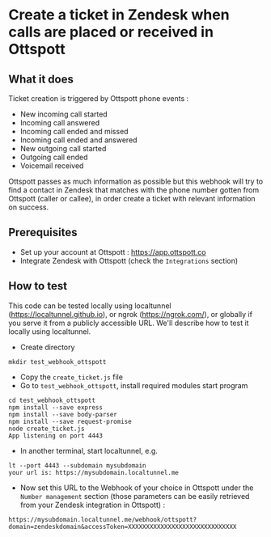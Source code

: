 # Create a ticket in Zendesk when calls are placed or received in Ottspott

## What it does

Ticket creation is triggered by Ottspott phone events :
- New incoming call started
- Incoming call answered
- Incoming call ended and missed
- Incoming call ended and answered
- New outgoing call started
- Outgoing call ended
- Voicemail received

Ottspott passes as much information as possible but this webhook will try
to find a contact in Zendesk that matches with the phone number gotten from
Ottspott (caller or callee), in order create a ticket with relevant information
on success.

## Prerequisites

- Set up your account at Ottspott : https://app.ottspott.co
- Integrate Zendesk with Ottspott (check the `Integrations` section)

## How to test

This code can be tested locally using localtunnel (https://localtunnel.github.io),
or ngrok (https://ngrok.com/), or globally if you serve it from a publicly
accessible URL. We'll describe how to test it locally using localtunnel.

- Create directory
```
mkdir test_webhook_ottspott
```
- Copy the `create_ticket.js` file
- Go to `test_webhook_ottspott`, install required modules start program
```
cd test_webhook_ottspott
npm install --save express
npm install --save body-parser
npm install --save request-promise
node create_ticket.js
App listening on port 4443

```
- In another terminal, start localtunnel, e.g.
```
lt --port 4443 --subdomain mysubdomain
your url is: https://mysubdomain.localtunnel.me
```
- Now set this URL to the Webhook of your choice in Ottspott under the `Number management`
  section (those parameters can be easily retrieved from your Zendesk integration in Ottspott) :
```
https://mysubdomain.localtunnel.me/webhook/ottspott?domain=zendeskdomain&accessToken=XXXXXXXXXXXXXXXXXXXXXXXXXXXXXX
```
